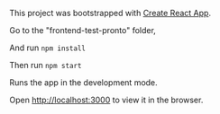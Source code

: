 This project was bootstrapped with [Create React App](https://github.com/facebook/create-react-app).

Go to the  "frontend-test-pronto" folder,

And run `npm install`

Then run `npm start`

Runs the app in the development mode.<br>

Open [http://localhost:3000](http://localhost:3000) to view it in the browser.
